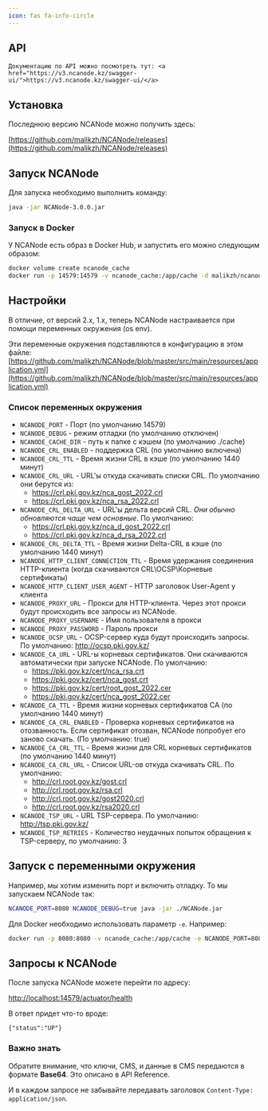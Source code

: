 ```yaml
---
icon: fas fa-info-circle
---
```


## API

<div class="alert alert-info">

    Документацию по API можно посмотреть тут: <a href="https://v3.ncanode.kz/swagger-ui/">https://v3.ncanode.kz/swagger-ui/</a>

</div>

## Установка

Последнюю версию NCANode можно получить здесь:

[https://github.com/malikzh/NCANode/releases](https://github.com/malikzh/NCANode/releases)

## Запуск NCANode

Для запуска необходимо выполнить команду:

```bash
java -jar NCANode-3.0.0.jar
```

### Запуск в Docker

У NCANode есть образ в Docker Hub, и запустить его можно следующим образом:

```bash
docker volume create ncanode_cache
docker run -p 14579:14579 -v ncanode_cache:/app/cache -d malikzh/ncanode
```

## Настройки

В отличие, от версий 2.x, 1.x, теперь NCANode настраивается при помощи переменных окружения (os env).

Эти переменные окружения подставляются в конфигурацию в этом файле: [https://github.com/malikzh/NCANode/blob/master/src/main/resources/application.yml](https://github.com/malikzh/NCANode/blob/master/src/main/resources/application.yml)

### Список переменных окружения

* `NCANODE_PORT` - Порт (по умолчанию 14579)
* `NCANODE_DEBUG` - режим отладки (по умолчанию отключен)
* `NCANODE_CACHE_DIR` - путь к папке с кэшем (по умолчанию ./cache)
* `NCANODE_CRL_ENABLED` - поддержка CRL (по умолчанию включена)
* `NCANODE_CRL_TTL` - Время жизни CRL в кэше (по умолчанию 1440 минут)
* `NCANODE_CRL_URL` - URL'ы откуда скачивать списки CRL. По умолчанию они берутся из:
  * https://crl.pki.gov.kz/nca_gost_2022.crl
  * https://crl.pki.gov.kz/nca_rsa_2022.crl
* `NCANODE_CRL_DELTA_URL` - URL'ы дельта версий CRL. *Они обычно обновляются чаще чем основные*. По умолчанию:
  * https://crl.pki.gov.kz/nca_d_gost_2022.crl
  * https://crl.pki.gov.kz/nca_d_rsa_2022.crl
* `NCANODE_CRL_DELTA_TTL` - Время жизни Delta-CRL в кэше (по умолчанию 1440 минут)
* `NCANODE_HTTP_CLIENT_CONNECTION_TTL` - Время удержания соединения HTTP-клиента (когда скачиваются CRL\OCSP\Корневые сертификаты)
* `NCANODE_HTTP_CLIENT_USER_AGENT` - HTTP заголовок User-Agent у клиента
* `NCANODE_PROXY_URL` - Прокси для HTTP-клиента. Через этот прокси будут происходить все запросы из NCANode.
* `NCANODE_PROXY_USERNAME` - Имя пользователя в прокси
* `NCANODE_PROXY_PASSWORD` - Пароль прокси
* `NCANODE_OCSP_URL` - OCSP-сервер куда будут происходить запросы. По умолчанию: http://ocsp.pki.gov.kz/
* `NCANODE_CA_URL` - URL-ы корневых сертификатов. Они скачиваются автоматически при запуске NCANode. По умолчанию:
  * https://pki.gov.kz/cert/nca_rsa.crt
  * https://pki.gov.kz/cert/nca_gost.crt
  * https://pki.gov.kz/cert/root_gost_2022.cer
  * https://pki.gov.kz/cert/nca_gost_2022.cer
* `NCANODE_CA_TTL` - Время жизни корневых сертификатов CA (по умолчанию 1440 минут)
* `NCANODE_CA_CRL_ENABLED` - Проверка корневых сертификатов на отозванность. Если сертификат отозван, NCANode попробует его заново скачать. (По умолчанию: true)
* `NCANODE_CA_CRL_TTL` - Время жизни для CRL корневых сертификатов (по умолчанию 1440 минут)
* `NCANODE_CA_CRL_URL` - Список URL-ов откуда скачивать CRL. По умолчанию:
  * http://crl.root.gov.kz/gost.crl
  * http://crl.root.gov.kz/rsa.crl
  * http://crl.root.gov.kz/gost2020.crl
  * http://crl.root.gov.kz/rsa2020.crl
* `NCANODE_TSP_URL` - URL TSP-сервера. По умолчанию: http://tsp.pki.gov.kz/
* `NCANODE_TSP_RETRIES` - Количество неудачных попыток обращения к TSP-серверу, по умолчанию: 3

## Запуск с переменными окружения

Например, мы хотим изменить порт и включить отладку. То мы запускаем NCANode так:

```bash
NCANODE_PORT=8080 NCANODE_DEBUG=true java -jar ./NCANode.jar
```

Для Docker необходимо использовать параметр `-e`. Например:

```bash
docker run -p 8080:8080 -v ncanode_cache:/app/cache -e NCANODE_PORT=8080 -e NCANODE_DEBUG=true -d malikzh/ncanode
```

## Запросы к NCANode

После запуска NCANode можете перейти по адресу:

[http://localhost:14579/actuator/health](http://localhost:14579/actuator/health)

В ответ придет что-то вроде:

```
{"status":"UP"}
```

### Важно знать
  
Обратите внимание, что ключи, CMS, и данные в CMS передаются в формате **Base64**. Это описано в API Reference.

И в каждом запросе не забывайте передавать заголовок `Content-Type: application/json`.